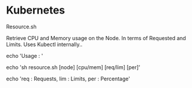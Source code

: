 # Kubernetes

Resource.sh 

Retrieve CPU and Memory usage on the Node. In terms of Requested and Limits. Uses Kubectl internally..

echo  'Usage : '

echo  'sh resource.sh [node] [cpu/mem] [req/lim] [per]'

echo 'req : Requests, lim : Limits, per : Percentage'
